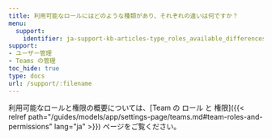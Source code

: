 ```yaml
---
title: 利用可能なロールにはどのような種類があり、それぞれの違いは何ですか？
menu:
  support:
    identifier: ja-support-kb-articles-type_roles_available_differences
support:
- ユーザー管理
- Teams の管理
toc_hide: true
type: docs
url: /support/:filename
---
```


利用可能なロールと権限の概要については、[Team の ロール と 権限]({{< relref path="/guides/models/app/settings-page/teams.md#team-roles-and-permissions" lang="ja" >}}) ページをご覧ください。